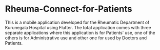 # Rheuma-Connect-for-Patients
This is a mobile application developed for the Rheumatic Department of Kurunegala Hospital using Flutter. The total application comes with three separate applications where this application is for Patients' use, one of the others is for Administrative use and other one for used by Doctors and Patients.
